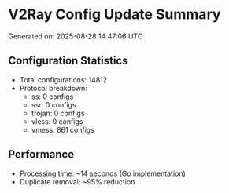 # V2Ray Config Update Summary
Generated on: 2025-08-28 14:47:06 UTC

## Configuration Statistics
- Total configurations: 14812
- Protocol breakdown:
  - ss: 0 configs
  - ssr: 0 configs
  - trojan: 0 configs
  - vless: 0 configs
  - vmess: 861 configs

## Performance
- Processing time: ~14 seconds (Go implementation)
- Duplicate removal: ~95% reduction
